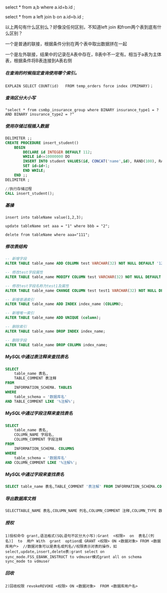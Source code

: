 select * from a,b where a.id=b.id ;

select * from a left join b on a.id=b.id ;

以上两句有什么区别么？好像没任何区别，不知道left join 和from两个表到底有什么区别？



一个是普通的联接，根据条件分别在两个表中取出数据拼在一起

一个是左外联接，结果中的记录在A表中存在，B表中不一定有。相当于a表为主体表，根据条件将B表连接到A表右侧


##### 在查询的时候指定查询使用哪个索引。

```
EXPLAIN SELECT COUNT(id)   FROM temp_orders force index (PRIMARY)；
```

##### 查询区分大小写


```
"select * from csmbp_insurance_group where BINARY insurance_type1 = ? AND BINARY insurance_type2 = ?"

```

##### 使用存储过程插入数据

```sql
DELIMITER ;;
CREATE PROCEDURE insert_student()
    BEGIN
	    DECLARE id INTEGER DEFAULT 112;
	    WHILE id<=10000000 DO
	    INSERT INTO student VALUES(id, CONCAT('name',id), RAND(100), RAND(1),date_sub(NOW(), interval id second));
	    SET id=id+1;
	    END WHILE;
    END ;;
DELIMITER ;

//执行存储过程
CALL insert_student();
```


##### 基操

```
insert into tableName value(1,2,3);

update tableName set aaa = "1" where bbb = "2";

delete from tableName where aaa="111";
```

##### 修改表结构

```sql
-- 新增字段
ALTER TABLE table_name ADD COLUMN test VARCHAR(32) NOT NULL DEFAULT '123' COMMENT '测试';

-- 修改test字段属性
ALTER TABLE table_name MODIFY COLUMN test VARCHAR(32) NOT NULL DEFAULT '123' COMMENT '测试2';

-- 修改test字段名称为test1及属性
ALTER TABLE table_name CHANGE COLUMN test test1 VARCHAR(32) NOT NULL DEFAULT '123' COMMENT '测试';

-- 新增普通索引
ALTER TABLE table_name ADD INDEX index_name (COLUMN);

-- 新增唯一索引
ALTER TABLE table_name ADD UNIQUE (column);

-- 删除索引
ALTER TABLE table_name DROP INDEX index_name;

-- 删除字段
ALTER TABLE table_name DROP COLUMN index_name;
```





##### MySQL中通过表注释来查找表名

```sql
SELECT
	table_name 表名,
	TABLE_COMMENT 表注释
FROM
	INFORMATION_SCHEMA. TABLES
WHERE
	table_schema = '数据库名'
AND TABLE_COMMENT LIKE '%注解%';
```


##### MySQL中通过字段注释来查找表名

```sql
SELECT
	table_name 表名,
	COLUMN_NAME 字段名,
	COLUMN_COMMENT 字段注释
FROM
	INFORMATION_SCHEMA. COLUMNS
WHERE
	table_schema = '数据库名'
AND COLUMN_COMMENT LIKE '%注解%';
```

##### MySQL中通过字段来查找表名

```sql
SELECT table_name 表名,TABLE_COMMENT '表注解' FROM INFORMATION_SCHEMA.COLUMNS WHERE COLUMN_NAME = '要查找的字段名称';
```

##### 导出数据库文档

```sql
SELECTTABLE_NAME 表名,COLUMN_NAME 列名,COLUMN_COMMENT 注释,COLUMN_TYPE 数据类型,IF(IS_NULLABLE='NO','是','否') AS '是否必填'FROMinformation_schema.`COLUMNS`WHERETABLE_SCHEMA='database_name'//数据库名称AND table_name like 't_fms%'//表名称
```

##### 授权

```
1)授权命令 grant,语法格式(SQL语句不区分大小写):Grant  <权限>  on  表名[(列名)]  to  用户 With  grant  option或 GRANT <权限> ON <数据对象> FROM <数据库用户>  //数据对象可以是表名或列名//权限表示对表的操作，如select,update,insert,delete表:grant select on sync_mode.FSS_EBANK_INSTRUCT to vdmuser模式grant all on schema sync_mode to vdmuser
```

##### 回收

```
2)回收权限 revokeREVOKE <权限> ON <数据对象>  FROM <数据库用户名>
```